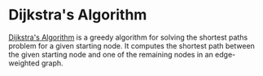 # Dijkstra's Algorithm
[Dijkstra's Algorithm](https://en.wikipedia.org/wiki/Dijkstra%27s_algorithm) is a greedy algorithm for solving the shortest paths problem for a given starting node. It computes the shortest path between the given starting node and one of the remaining nodes in an edge-weighted graph.